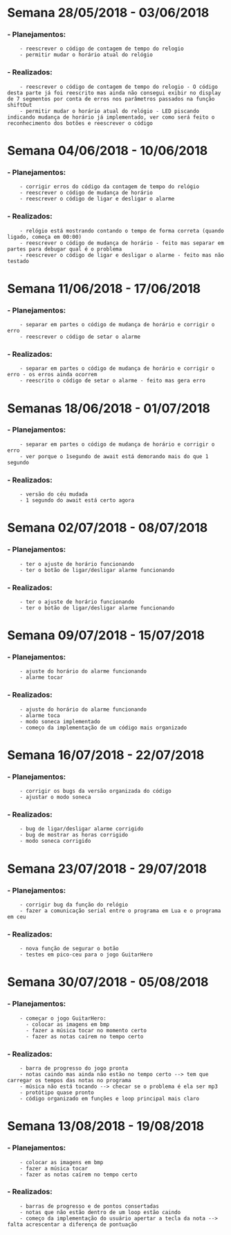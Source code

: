 # **Semana 28/05/2018 - 03/06/2018**

###   - Planejamentos:
        - reescrever o código de contagem de tempo do relogio
        - permitir mudar o horário atual do relógio
        
###   - Realizados:
        - reescrever o código de contagem de tempo do relogio - O código desta parte já foi reescrito mas ainda não consegui exibir no display de 7 segmentos por conta de erros nos parâmetros passados na função shiftOut
        - permitir mudar o horário atual do relógio - LED piscando indicando mudança de horário já implementado, ver como será feito o reconhecimento dos botões e reescrever o código
        
        
# **Semana 04/06/2018 - 10/06/2018**

###   - Planejamentos:
        - corrigir erros do código da contagem de tempo do relógio
        - reescrever o código de mudança de horário
        - reescrever o código de ligar e desligar o alarme
        
###   - Realizados:
        - relógio está mostrando contando o tempo de forma correta (quando ligado, começa em 00:00)
        - reescrever o código de mudança de horário - feito mas separar em partes para debugar qual é o problema
        - reescrever o código de ligar e desligar o alarme - feito mas não testado
        
# **Semana 11/06/2018 - 17/06/2018**

###   - Planejamentos:
        - separar em partes o código de mudança de horário e corrigir o erro
        - reescrever o código de setar o alarme
        
###   - Realizados:
        - separar em partes o código de mudança de horário e corrigir o erro - os erros ainda ocorrem
        - reescrito o código de setar o alarme - feito mas gera erro

# **Semanas 18/06/2018 - 01/07/2018**
    
###   - Planejamentos:
        - separar em partes o código de mudança de horário e corrigir o erro
        - ver porque o 1segundo de await está demorando mais do que 1 segundo
        
###   - Realizados: 
        - versão do céu mudada
        - 1 segundo do await está certo agora
        
# **Semana 02/07/2018 - 08/07/2018**

###   - Planejamentos:
        - ter o ajuste de horário funcionando
        - ter o botão de ligar/desligar alarme funcionando
        
###   - Realizados:
        - ter o ajuste de horário funcionando
        - ter o botão de ligar/desligar alarme funcionando
        
# **Semana 09/07/2018 - 15/07/2018**

###   - Planejamentos:
        - ajuste do horário do alarme funcionando
        - alarme tocar
    
###   - Realizados:
        - ajuste do horário do alarme funcionando
        - alarme toca
        - modo soneca implementado
        - começo da implementação de um código mais organizado

# **Semana 16/07/2018 - 22/07/2018**

###   - Planejamentos:
        - corrigir os bugs da versão organizada do código
        - ajustar o modo soneca				

###   - Realizados:
        - bug de ligar/desligar alarme corrigido
        - bug de mostrar as horas corrigido
        - modo soneca corrigido

# **Semana 23/07/2018 - 29/07/2018**

###   - Planejamentos:
        - corrigir bug da função do relógio
        - fazer a comunicação serial entre o programa em Lua e o programa em ceu
    
###   - Realizados:
        - nova função de segurar o botão
        - testes em pico-ceu para o jogo GuitarHero
        
# **Semana 30/07/2018 - 05/08/2018**

###   - Planejamentos:
        - começar o jogo GuitarHero:
          - colocar as imagens em bmp
          - fazer a música tocar no momento certo
          - fazer as notas caírem no tempo certo
        
###   - Realizados:
        - barra de progresso do jogo pronta
        - notas caindo mas ainda não estão no tempo certo --> tem que carregar os tempos das notas no programa
        - música não está tocando --> checar se o problema é ela ser mp3
        - protótipo quase pronto
        - código organizado em funções e loop principal mais claro

# **Semana 13/08/2018 - 19/08/2018**

###   - Planejamentos:
        - colocar as imagens em bmp
        - fazer a música tocar
        - fazer as notas caírem no tempo certo
        
###   - Realizados: 
        - barras de progresso e de pontos consertadas
        - notas que não estão dentro de um loop estão caindo
        - começo da implementação do usuário apertar a tecla da nota --> falta acrescentar a diferença de pontuação
